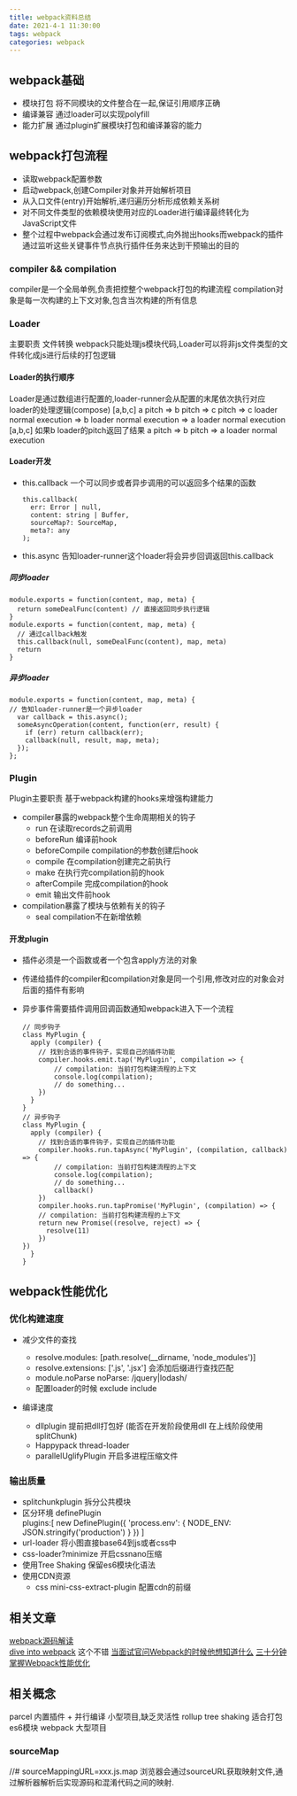 ```yaml
---
title: webpack资料总结 
date: 2021-4-1 11:30:00  
tags: webpack
categories: webpack
---
```


## webpack基础

* 模块打包 将不同模块的文件整合在一起,保证引用顺序正确
* 编译兼容 通过loader可以实现polyfill
* 能力扩展 通过plugin扩展模块打包和编译兼容的能力

## webpack打包流程  
* 读取webpack配置参数
* 启动webpack,创建Compiler对象并开始解析项目
* 从入口文件(entry)开始解析,递归遍历分析形成依赖关系树
* 对不同文件类型的依赖模块使用对应的Loader进行编译最终转化为JavaScript文件
* 整个过程中webpack会通过发布订阅模式,向外抛出hooks而webpack的插件通过监听这些关键事件节点执行插件任务来达到干预输出的目的

### compiler && compilation
compiler是一个全局单例,负责把控整个webpack打包的构建流程
compilation对象是每一次构建的上下文对象,包含当次构建的所有信息

### Loader
主要职责 文件转换
webpack只能处理js模块代码,Loader可以将非js文件类型的文件转化成js进行后续的打包逻辑

#### Loader的执行顺序
Loader是通过数组进行配置的,loader-runner会从配置的末尾依次执行对应loader的处理逻辑(compose)
[a,b,c]
a pitch => b pitch => c pitch =>  c loader normal execution => b loader normal execution => a loader normal execution
[a,b,c] 如果b loader的pitch返回了结果
a pitch => b pitch => a loader normal execution

#### Loader开发
* this.callback 一个可以同步或者异步调用的可以返回多个结果的函数

      this.callback(
        err: Error | null,
        content: string | Buffer,
        sourceMap?: SourceMap,
        meta?: any
      );

* this.async 告知loader-runner这个loader将会异步回调返回this.callback

##### 同步loader


    module.exports = function(content, map, meta) {
      return someDealFunc(content) // 直接返回同步执行逻辑
    }
    module.exports = function(content, map, meta) {
      // 通过callback触发
      this.callback(null, someDealFunc(content), map, meta)
      return 
    }
##### 异步loader


    module.exports = function(content, map, meta) {
    // 告知loader-runner是一个异步loader
      var callback = this.async();
      someAsyncOperation(content, function(err, result) {
        if (err) return callback(err);
        callback(null, result, map, meta);
      });
    };

### Plugin
Plugin主要职责 基于webpack构建的hooks来增强构建能力
* compiler暴露的webpack整个生命周期相关的钩子
  * run 在读取records之前调用
  * beforeRun 编译前hook
  * beforeCompile compilation的参数创建后hook
  * compile 在compilation创建完之前执行
  * make 在执行完compilation前的hook
  * afterCompile 完成compilation的hook
  * emit 输出文件前hook
* compilation暴露了模块与依赖有关的钩子
  * seal  compilation不在新增依赖

#### 开发plugin
* 插件必须是一个函数或者一个包含apply方法的对象
* 传递给插件的compiler和compilation对象是同一个引用,修改对应的对象会对后面的插件有影响
* 异步事件需要插件调用回调函数通知webpack进入下一个流程

      // 同步钩子
      class MyPlugin {
        apply (compiler) {
          // 找到合适的事件钩子，实现自己的插件功能
          compiler.hooks.emit.tap('MyPlugin', compilation => {
              // compilation: 当前打包构建流程的上下文
              console.log(compilation);
              // do something...
          })
        }
      }
      // 异步钩子
      class MyPlugin {
        apply (compiler) {
          // 找到合适的事件钩子，实现自己的插件功能
          compiler.hooks.run.tapAsync('MyPlugin', (compilation, callback) => {
              // compilation: 当前打包构建流程的上下文
              console.log(compilation);
              // do something...
              callback()
          })
          compiler.hooks.run.tapPromise('MyPlugin', (compilation) => {
          // compilation: 当前打包构建流程的上下文
          return new Promise((resolve, reject) => {
            resolve(11)
          })
      })
        }
      }


## webpack性能优化

### 优化构建速度
* 减少文件的查找  
  * resolve.modules: [path.resolve(__dirname, 'node_modules')]
  * resolve.extensions: ['.js', '.jsx'] 会添加后缀进行查找匹配
  * module.noParse  noParse: /jquery|lodash/
  * 配置loader的时候 exclude include

* 编译速度
  * dllplugin 提前把dll打包好 (能否在开发阶段使用dll  在上线阶段使用splitChunk)
  * Happypack  thread-loader
  * parallelUglifyPlugin 开启多进程压缩文件

### 输出质量
  * splitchunkplugin 拆分公共模块
  * 区分环境 definePlugin  
    plugins:[
      new DefinePlugin({
          'process.env': {
              NODE_ENV: JSON.stringify('production')
          }
      })
    ]
  * url-loader 将小图直接base64到js或者css中
  * css-loader?minimize 开启cssnano压缩
  * 使用Tree Shaking  保留es6模块化语法
  * 使用CDN资源 
    * css mini-css-extract-plugin 配置cdn的前缀



## 相关文章
[webpack源码解读](https://juejin.cn/post/6844903987129352206)  
[dive into webpack](https://github.com/lihongxun945/diving-into-webpack) 这个不错
[当面试官问Webpack的时候他想知道什么](https://juejin.cn/post/6943468761575849992)
[三十分钟掌握Webpack性能优化](https://juejin.cn/post/6844903651291447309)

## 相关概念
parcel 内置插件 + 并行编译  小型项目,缺乏灵活性
rollup tree shaking 适合打包es6模块
webpack 大型项目

### sourceMap
//# sourceMappingURL=xxx.js.map
 浏览器会通过sourceURL获取映射文件,通过解析器解析后实现源码和混淆代码之间的映射.



    